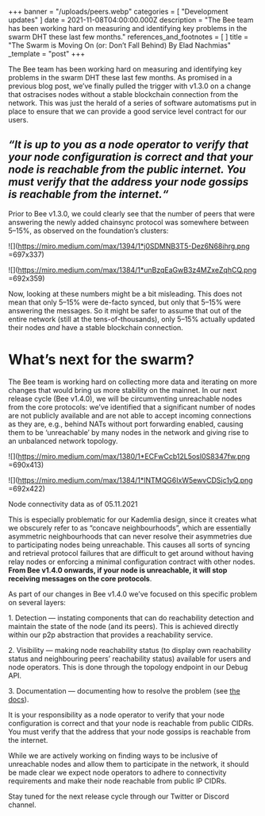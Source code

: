 +++
banner = "/uploads/peers.webp"
categories = [ "Development updates" ]
date = 2021-11-08T04:00:00.000Z
description = "The Bee team has been working hard on measuring and identifying key problems in the swarm DHT these last few months."
references_and_footnotes = [ ]
title = "The Swarm is Moving On (or: Don’t Fall Behind) By Elad Nachmias"
_template = "post"
+++


The Bee team has been working hard on measuring and identifying key problems in the swarm DHT these last few months. As promised in a previous blog post, we’ve finally pulled the trigger with v1.3.0 on a change that ostracises nodes without a stable blockchain connection from the network. This was just the herald of a series of software automatisms put in place to ensure that we can provide a good service level contract for our users.

## _“It is up to you as a node operator to verify that your node configuration is correct and that your node is reachable from the public internet. You must verify that the address your node gossips is reachable from the internet.“_

Prior to Bee v1.3.0, we could clearly see that the number of peers that were answering the newly added chainsync protocol was somewhere between 5–15%, as observed on the foundation’s clusters:

![](https://miro.medium.com/max/1394/1*j0SDMNB3T5-Dez6N68ihrg.png =697x337)

![](https://miro.medium.com/max/1384/1*unBzqEaGwB3z4MZxeZqhCQ.png =692x359)

Now, looking at these numbers might be a bit misleading. This does not mean that only 5–15% were de-facto synced, but only that 5–15% were answering the messages. So it might be safer to assume that out of the entire network (still at the tens-of-thousands), only 5–15% actually updated their nodes _and_ have a stable blockchain connection.

# What’s next for the swarm?

The Bee team is working hard on collecting more data and iterating on more changes that would bring us more stability on the mainnet. In our next release cycle (Bee v1.4.0), we will be circumventing unreachable nodes from the core protocols: we’ve identified that a significant number of nodes are not publicly available and are not able to accept incoming connections as they are, e.g., behind NATs without port forwarding enabled, causing them to be ‘unreachable’ by many nodes in the network and giving rise to an unbalanced network topology.

![](https://miro.medium.com/max/1380/1*ECFwCcb12L5osI0S8347fw.png =690x413)

![](https://miro.medium.com/max/1384/1*lNTMQG6IxW5ewvCDSjc1yQ.png =692x422)

Node connectivity data as of 05.11.2021

This is especially problematic for our Kademlia design, since it creates what we obscurely refer to as “concave neighbourhoods”, which are essentially asymmetric neighbourhoods that can never resolve their asymmetries due to participating nodes being unreachable. This causes all sorts of syncing and retrieval protocol failures that are difficult to get around without having relay nodes or enforcing a minimal configuration contract with other nodes. **From Bee v1.4.0 onwards, if your node is unreachable, it will stop receiving messages on the core protocols**.

As part of our changes in Bee v1.4.0 we’ve focused on this specific problem on several layers:

1\. Detection — instating components that can do reachability detection and maintain the state of the node (and its peers). This is achieved directly within our p2p abstraction that provides a reachability service.

2\. Visibility — making node reachability status (to display own reachability status and neighbouring peers’ reachability status) available for users and node operators. This is done through the topology endpoint in our Debug API.

3\. Documentation — documenting how to resolve the problem (see [the docs](https://docs.ethswarm.org/docs/installation/connectivity)).

It is your responsibility as a node operator to verify that your node configuration is correct and that your node is reachable from public CIDRs. You must verify that the address that your node gossips is reachable from the internet.

While we are actively working on finding ways to be inclusive of unreachable nodes and allow them to participate in the network, it should be made clear we expect node operators to adhere to connectivity requirements and make their node reachable from public IP CIDRs.

Stay tuned for the next release cycle through our Twitter or Discord channel.

#
